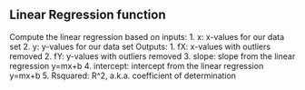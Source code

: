 ## Linear Regression function
   Compute the linear regression based on inputs:
    1. x: x-values for our data set
    2. y: y-values for our data set
   Outputs:
     1. fX: x-values with outliers removed
     2. fY: y-values with outliers removed
     3. slope: slope from the linear regression y=mx+b
     4. intercept: intercept from the linear regression y=mx+b
     5. Rsquared: R^2, a.k.a. coefficient of determination
